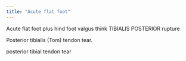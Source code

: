 ```yaml
---
title: "Acute flat foot"
---
```

Acute flat foot plus hind foot valgus think TIBIALIS POSTERIOR rupture

Posterior tibialis (Tom) tendon tear.

posterior tibial tendon tear

